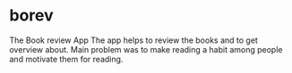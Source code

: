 # borev
The Book review App
The app helps to review the books and to get overview about. Main problem was to make reading
a habit among people and motivate them for reading. 
